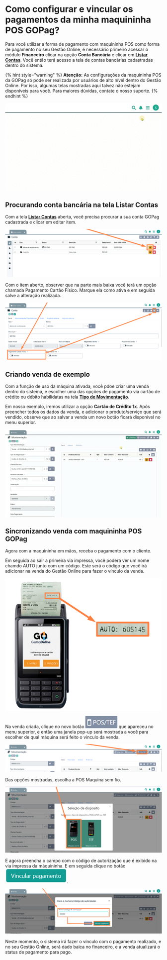 # Como configurar e vincular os pagamentos da minha maquininha POS GOPag?

Para você utilizar a forma de pagamento com maquininha POS como forma de pagamento no seu Gestão Online, é necessário primeiro acessar o módulo **Financeiro** clicar na opção **Conta Bancária** e clicar em [**Listar Contas**](https://docs.gestao.plus/erp-v2/funcionalidades/financeiro/listar_contas_bancarias). Você então terá acesso a tela de contas bancárias cadastradas dentro do sistema.

{% hint style="warning" %}
**Atenção:** As configurações da maquininha POS da GOPag só pode ser realizada por usuários de alto nível dentro do Gestão Online. Por isso, algumas telas mostradas aqui talvez não estejam disponíveis para você. Para maiores dúvidas, contate o nosso suporte.
{% endhint %}

![](/erp-v2/assets/guia_utilizacao/como_configurar_maq_pos_01.gif)

## Procurando conta bancária na tela Listar Contas

Com a tela [**Listar Contas**](https://docs.gestao.plus/erp-v2/funcionalidades/financeiro/listar_contas_bancarias) aberta, você precisa procurar a sua conta GOPag cadastrada e clicar em editar item.

![](/erp-v2/assets/guia_utilizacao/como_configurar_maq_pos_02.png)

Com o item aberto, observer que na parte mais baixa você terá um opção chamada Pagamento Cartão Físico. Marque ela como ativa e em seguida salve a alteração realizada.

![](/erp-v2/assets/guia_utilizacao/como_configurar_maq_pos_03.png)

## Criando venda de exemplo 

Com a função de uso da máquina ativada, você pdoe criar uma venda dentro do sistema, e escolher uma das opções de pagamento via cartão de crédito ou débito habilidatas na tela [**Tipo de Movimentação**](https://docs.gestao.plus/erp-v2/funcionalidades/parametrizacoes/tipo_movimentacao).

Em nosso exemplo, iremos utilizar a opção **Cartão de Crédito 1x**. Após preencher todos os dados da venda, e adicionar o produto/serviço que será vendido, observe que ao salvar a venda um novo botão ficará disponível no menu superior.

![](/erp-v2/assets/guia_utilizacao/como_configurar_maq_pos_04.gif)

## Sincronizando venda com maquininha POS GOPag

Agora com a maquininha em mãos, receba o pagamento com o cliente. 

Em seguida ao sair a primeira via impressa, você poderá ver um nome chamdo AUTO junto com um código. Este será o código que você irá adicionar na venda do Gestão Online para fazer o vínculo da venda.

![](/erp-v2/assets/guia_utilizacao/como_configurar_maq_pos_05.png)

Na venda criada, clique no novo botão <img src="/erp-v2/assets/icon_pos_tef.png" alt="" data-size="line"> que apareceu no menu superior, e então uma janela pop-up será mostrada a você para escolher de qual máquina será feito o vínculo da venda.

![](/erp-v2/assets/guia_utilizacao/como_configurar_maq_pos_06.png)

Das opções mostradas, escolha a POS Maquina sem fio.

![](/erp-v2/assets/guia_utilizacao/como_configurar_maq_pos_07.png)

E agora preencha o campo com o código de autorização que é exibido na via impressa da máquininha. E em seguida clique no botão <img src="/erp-v2/assets/icon_vincular_pagamento.png" alt="Vincular pagamento" data-size="line">.

![](/erp-v2/assets/guia_utilizacao/como_configurar_maq_pos_08.png)

Neste momento, o sistema irá fazer o vínculo com o pagamento realizado, e no seu Gestão Online, será dado baica no financeiro, e a venda atualizará o status de pagamento para pago.